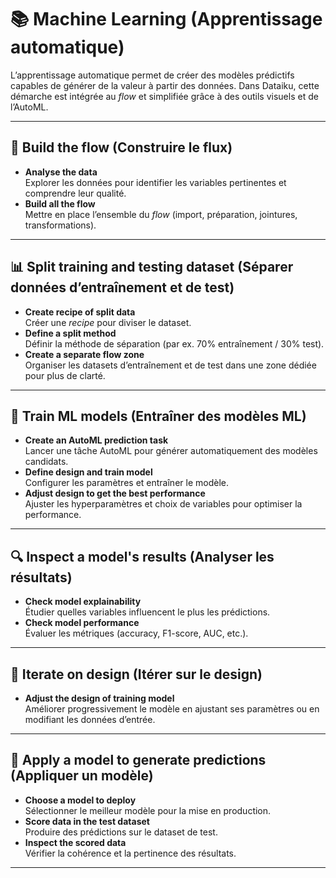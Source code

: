 # 📚 Machine Learning (Apprentissage automatique)

L’apprentissage automatique permet de créer des modèles prédictifs capables de générer de la valeur à partir des données. Dans Dataiku, cette démarche est intégrée au *flow* et simplifiée grâce à des outils visuels et de l’AutoML.  

---

## 🔧 Build the flow (Construire le flux)

- **Analyse the data**  
  Explorer les données pour identifier les variables pertinentes et comprendre leur qualité.  
- **Build all the flow**  
  Mettre en place l’ensemble du *flow* (import, préparation, jointures, transformations).

---

## 📊 Split training and testing dataset (Séparer données d’entraînement et de test)

- **Create recipe of split data**  
  Créer une *recipe* pour diviser le dataset.  
- **Define a split method**  
  Définir la méthode de séparation (par ex. 70% entraînement / 30% test).  
- **Create a separate flow zone**  
  Organiser les datasets d’entraînement et de test dans une zone dédiée pour plus de clarté.

---

## 🤖 Train ML models (Entraîner des modèles ML)

- **Create an AutoML prediction task**  
  Lancer une tâche AutoML pour générer automatiquement des modèles candidats.  
- **Define design and train model**  
  Configurer les paramètres et entraîner le modèle.  
- **Adjust design to get the best performance**  
  Ajuster les hyperparamètres et choix de variables pour optimiser la performance.

---

## 🔍 Inspect a model's results (Analyser les résultats)

- **Check model explainability**  
  Étudier quelles variables influencent le plus les prédictions.  
- **Check model performance**  
  Évaluer les métriques (accuracy, F1-score, AUC, etc.).

---

## 🔁 Iterate on design (Itérer sur le design)

- **Adjust the design of training model**  
  Améliorer progressivement le modèle en ajustant ses paramètres ou en modifiant les données d’entrée.

---

## 🚀 Apply a model to generate predictions (Appliquer un modèle)

- **Choose a model to deploy**  
  Sélectionner le meilleur modèle pour la mise en production.  
- **Score data in the test dataset**  
  Produire des prédictions sur le dataset de test.  
- **Inspect the scored data**  
  Vérifier la cohérence et la pertinence des résultats.

---
